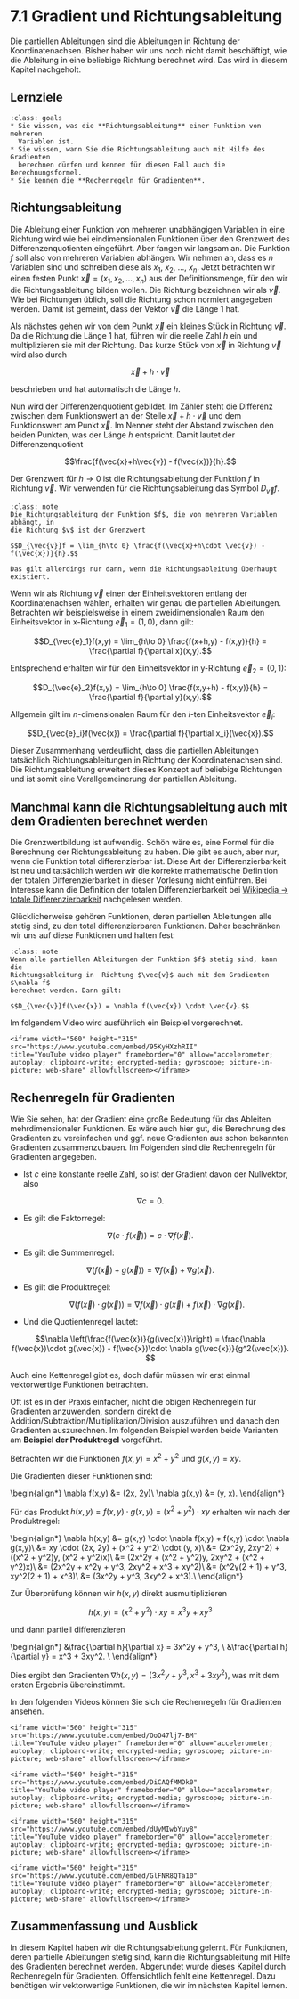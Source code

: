 # 7.1 Gradient und Richtungsableitung

Die partiellen Ableitungen sind die Ableitungen in Richtung der
Koordinatenachsen. Bisher haben wir uns noch nicht damit beschäftigt, wie die
Ableitung in eine beliebige Richtung berechnet wird. Das wird in diesem Kapitel
nachgeholt.

## Lernziele

```{admonition} Lernziele
:class: goals
* Sie wissen, was die **Richtungsableitung** einer Funktion von mehreren
  Variablen ist.
* Sie wissen, wann Sie die Richtungsableitung auch mit Hilfe des Gradienten
  berechnen dürfen und kennen für diesen Fall auch die Berechnungsformel.
* Sie kennen die **Rechenregeln für Gradienten**.
```

## Richtungsableitung

Die Ableitung einer Funktion von mehreren unabhängigen Variablen in eine
Richtung wird wie bei eindimensionalen Funktionen über den Grenzwert des
Differenzenquotienten eingeführt. Aber fangen wir langsam an. Die Funktion $f$
soll also von mehreren Variablen abhängen. Wir nehmen an, dass es $n$ Variablen
sind und schreiben diese als $x_1$, $x_2$, $\ldots$, $x_n$. Jetzt betrachten wir
einen festen Punkt $\vec{x} = (x_1, x_2, \ldots, x_n)$ aus der Definitionsmenge,
für den wir die Richtungsableitung bilden wollen. Die Richtung bezeichnen wir
als $\vec{v}$. Wie bei Richtungen üblich, soll die Richtung schon normiert
angegeben werden. Damit ist gemeint, dass der Vektor $\vec{v}$ die Länge 1 hat.

Als nächstes gehen wir von dem Punkt $\vec{x}$ ein kleines Stück in Richtung
$\vec{v}$. Da die Richtung die Länge 1 hat, führen wir die reelle Zahl $h$ ein
und multiplizieren sie mit der Richtung. Das kurze Stück von $\vec{x}$ in
Richtung $\vec{v}$ wird also durch

$$\vec{x} + h\cdot \vec{v}$$

beschrieben und hat automatisch die Länge $h$.

Nun wird der Differenzenquotient gebildet. Im Zähler steht die Differenz
zwischen dem Funktionswert an der Stelle $\vec{x} + h\cdot \vec{v}$ und dem
Funktionswert am Punkt $\vec{x}$. Im Nenner steht der Abstand zwischen den
beiden Punkten, was der Länge $h$ entspricht. Damit lautet der
Differenzenquotient

$$\frac{f(\vec{x}+h\vec{v}) - f(\vec{x})}{h}.$$

Der Grenzwert für $h \to 0$ ist die Richtungsableitung der Funktion $f$ in
Richtung $\vec{v}$. Wir verwenden für die Richtungsableitung das Symbol
$D_{\vec{v}}f$.

```{admonition} Was ist ... die Richtungsableitung?
:class: note
Die Richtungsableitung der Funktion $f$, die von mehreren Variablen abhängt, in
die Richtung $v$ ist der Grenzwert

$$D_{\vec{v}}f = \lim_{h\to 0} \frac{f(\vec{x}+h\cdot \vec{v}) - f(\vec{x})}{h}.$$

Das gilt allerdings nur dann, wenn die Richtungsableitung überhaupt existiert.
```

Wenn wir als Richtung $\vec{v}$ einen der Einheitsvektoren entlang der
Koordinatenachsen wählen, erhalten wir genau die partiellen Ableitungen.
Betrachten wir beispielsweise in einem zweidimensionalen Raum den Einheitsvektor
in x-Richtung $\vec{e}_1 = (1,0)$, dann gilt:

$$D_{\vec{e}_1}f(x,y) = \lim_{h\to 0} \frac{f(x+h,y) - f(x,y)}{h} =
\frac{\partial f}{\partial x}(x,y).$$

Entsprechend erhalten wir für den Einheitsvektor in y-Richtung $\vec{e}_2 =
(0,1)$:

$$D_{\vec{e}_2}f(x,y) = \lim_{h\to 0} \frac{f(x,y+h) - f(x,y)}{h} =
\frac{\partial f}{\partial y}(x,y).$$

Allgemein gilt im $n$-dimensionalen Raum für den $i$-ten Einheitsvektor
$\vec{e}_i$:

$$D_{\vec{e}_i}f(\vec{x}) = \frac{\partial f}{\partial x_i}(\vec{x}).$$

Dieser Zusammenhang verdeutlicht, dass die partiellen Ableitungen tatsächlich
Richtungsableitungen in Richtung der Koordinatenachsen sind. Die
Richtungsableitung erweitert dieses Konzept auf beliebige Richtungen und ist
somit eine Verallgemeinerung der partiellen Ableitung.

## Manchmal kann die Richtungsableitung auch mit dem Gradienten berechnet werden

Die Grenzwertbildung ist aufwendig. Schön wäre es, eine Formel für die
Berechnung der Richtungsableitung zu haben. Die gibt es auch, aber nur, wenn die
Funktion total differenzierbar ist. Diese Art der Differenzierbarkeit ist neu
und tatsächlich werden wir die korrekte mathematische Definition der totalen
Differenzierbarkeit in dieser Vorlesung nicht einführen. Bei Interesse kann die
Definition der totalen Differenzierbarkeit bei [Wikipedia → totale
Differenzierbarkeit](https://de.wikipedia.org/wiki/Totale_Differenzierbarkeit)
nachgelesen werden.

Glücklicherweise gehören Funktionen, deren partiellen Ableitungen alle stetig
sind, zu den total differenzierbaren Funktionen. Daher beschränken wir uns auf
diese Funktionen und halten fest:

```{admonition} Wie wird die Richtungsableitung berechnet?
:class: note
Wenn alle partiellen Ableitungen der Funktion $f$ stetig sind, kann die
Richtungsableitung in  Richtung $\vec{v}$ auch mit dem Gradienten $\nabla f$
berechnet werden. Dann gilt:

$$D_{\vec{v}}f(\vec{x}) = \nabla f(\vec{x}) \cdot \vec{v}.$$
```

Im folgendem Video wird ausführlich ein Beispiel vorgerechnet.

```{dropdown} Video zu "Richtungsableitung berechnen" von Mathematrick
<iframe width="560" height="315" src="https://www.youtube.com/embed/95KyHXzhRII"
title="YouTube video player" frameborder="0" allow="accelerometer; autoplay; clipboard-write; encrypted-media; gyroscope; picture-in-picture; web-share" allowfullscreen></iframe>
```

## Rechenregeln für Gradienten

Wie Sie sehen, hat der Gradient eine große Bedeutung für das Ableiten
mehrdimensionaler Funktionen. Es wäre auch hier gut, die Berechnung des
Gradienten zu vereinfachen und ggf. neue Gradienten aus schon bekannten
Gradienten zusammenzubauen. Im Folgenden sind die Rechenregeln für Gradienten
angegeben.

* Ist $c$ eine konstante reelle Zahl, so ist der Gradient davon der Nullvektor, also

$$\nabla c = 0.$$

* Es gilt die Faktorregel:
  
$$\nabla (c\cdot f(\vec{x})) = c \cdot \nabla f(\vec{x}).$$

* Es gilt die Summenregel:

$$\nabla \left(f(\vec{x}) + g(\vec{x})\right) = \nabla f(\vec{x}) + \nabla
g(\vec{x}).$$

* Es gilt die Produktregel:
  
  $$\nabla \left(f(\vec{x})\cdot g(\vec{x})\right) = \nabla f(\vec{x}) \cdot
  g(\vec{x}) + f(\vec{x})\cdot \nabla g(\vec{x}).$$

* Und die Quotientenregel lautet:

$$\nabla \left(\frac{f(\vec{x})}{g(\vec{x})}\right) = \frac{\nabla
f(\vec{x})\cdot g(\vec{x}) - f(\vec{x})\cdot \nabla g(\vec{x})}{g^2(\vec{x})}.
$$

Auch eine Kettenregel gibt es, doch dafür müssen wir erst einmal vektorwertige
Funktionen betrachten.

Oft ist es in der Praxis einfacher, nicht die obigen Rechenregeln für Gradienten
anzuwenden, sondern direkt die Addition/Subtraktion/Multiplikation/Division
auszuführen und danach den Gradienten auszurechnen. Im folgenden Beispiel werden
beide Varianten am **Beispiel der Produktregel** vorgeführt.

Betrachten wir die Funktionen $f(x,y) = x^2 + y^2$ und $g(x,y) = xy$.

Die Gradienten dieser Funktionen sind:

\begin{align*}
\nabla f(x,y) &= (2x, 2y)\\
\nabla g(x,y) &= (y, x).
\end{align*}

Für das Produkt $h(x,y) = f(x,y) \cdot g(x,y) = (x^2 + y^2) \cdot xy$ erhalten
wir nach der Produktregel:

\begin{align*}
\nabla h(x,y) &= g(x,y) \cdot \nabla f(x,y) + f(x,y) \cdot \nabla g(x,y)\\
&= xy \cdot (2x, 2y) + (x^2 + y^2) \cdot (y, x)\\
&= (2x^2y, 2xy^2) + ((x^2 + y^2)y, (x^2 + y^2)x)\\
&= (2x^2y + (x^2 + y^2)y, 2xy^2 + (x^2 + y^2)x)\\
&= (2x^2y + x^2y + y^3, 2xy^2 + x^3 + xy^2)\\
&= (x^2y(2 + 1) + y^3, xy^2(2 + 1) + x^3)\\
&= (3x^2y + y^3, 3xy^2 + x^3).\\
\end{align*}

Zur Überprüfung können wir $h(x,y)$ direkt ausmultiplizieren

$$h(x,y) = (x^2 + y^2) \cdot xy = x^3y + xy^3$$

und dann partiell differenzieren

\begin{align*}
&\frac{\partial h}{\partial x} = 3x^2y + y^3, \\
&\frac{\partial h}{\partial y} = x^3 + 3xy^2. \\
\end{align*}

Dies ergibt den Gradienten $\nabla h(x,y) = (3x^2y + y^3, x^3 + 3xy^2)$, was mit
dem ersten Ergebnis übereinstimmt.

In den folgenden Videos können Sie sich die Rechenregeln für Gradienten ansehen.

```{dropdown} Video zu "Summenregel Gradient" von Mathematische Methoden
<iframe width="560" height="315" src="https://www.youtube.com/embed/OoO47lj7-BM"
title="YouTube video player" frameborder="0" allow="accelerometer; autoplay; clipboard-write; encrypted-media; gyroscope; picture-in-picture; web-share" allowfullscreen></iframe>
```

```{dropdown} Video zu "Faktorregel Gradient" von Mathematische Methoden
<iframe width="560" height="315" src="https://www.youtube.com/embed/DiCAQfMMDk0"
title="YouTube video player" frameborder="0" allow="accelerometer; autoplay; clipboard-write; encrypted-media; gyroscope; picture-in-picture; web-share" allowfullscreen></iframe>
```

```{dropdown} Video zu "Produktregel Gradient" von Mathematische Methoden
<iframe width="560" height="315" src="https://www.youtube.com/embed/dUyMIwbYuy8"
title="YouTube video player" frameborder="0" allow="accelerometer; autoplay; clipboard-write; encrypted-media; gyroscope; picture-in-picture; web-share" allowfullscreen></iframe>
```

```{dropdown} Video zu "Quotientenregel Gradient" von Mathematische Methoden
<iframe width="560" height="315" src="https://www.youtube.com/embed/GlFNR8QTa10"
title="YouTube video player" frameborder="0" allow="accelerometer; autoplay; clipboard-write; encrypted-media; gyroscope; picture-in-picture; web-share" allowfullscreen></iframe>
```

## Zusammenfassung und Ausblick

In diesem Kapitel haben wir die Richtungsableitung gelernt. Für Funktionen,
deren partielle Ableitungen stetig sind, kann die Richtungsableitung mit Hilfe
des Gradienten berechnet werden. Abgerundet wurde dieses Kapitel durch
Rechenregeln für Gradienten. Offensichtlich fehlt eine Kettenregel. Dazu
benötigen wir vektorwertige Funktionen, die wir im nächsten Kapitel lernen.
